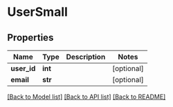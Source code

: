 # UserSmall

## Properties
Name | Type | Description | Notes
------------ | ------------- | ------------- | -------------
**user_id** | **int** |  | [optional] 
**email** | **str** |  | [optional] 

[[Back to Model list]](../README.md#documentation-for-models) [[Back to API list]](../README.md#documentation-for-api-endpoints) [[Back to README]](../README.md)


